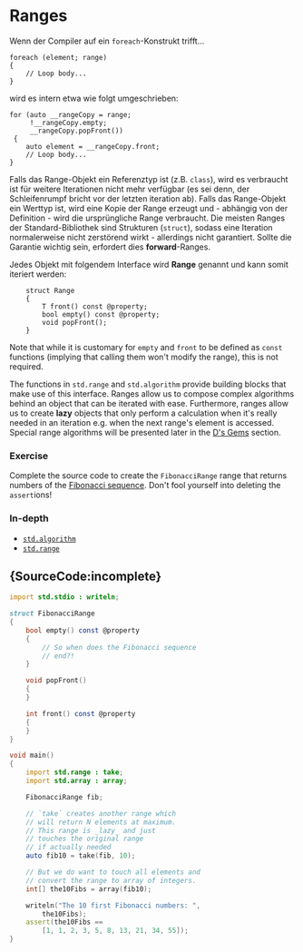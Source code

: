 # Ranges

Wenn der Compiler auf ein `foreach`-Konstrukt trifft...

```
foreach (element; range)
{
    // Loop body...
}
```

wird es intern etwa wie folgt umgeschrieben:

```
for (auto __rangeCopy = range;
     !__rangeCopy.empty;
     __rangeCopy.popFront())
 {
    auto element = __rangeCopy.front;
    // Loop body...
}
```

Falls das Range-Objekt ein Referenztyp ist (z.B. `class`), wird es 
verbraucht ist für weitere Iterationen nicht mehr verfügbar (es sei
denn, der Schleifenrumpf bricht vor der letzten iteration ab).
Falls das Range-Objekt ein Werttyp ist, wird eine Kopie der Range 
erzeugt und - abhängig von der Definition - wird die ursprüngliche
Range verbraucht.
Die meisten Ranges der Standard-Bibliothek sind Strukturen (`struct`),
sodass eine Iteration normalerweise nicht zerstörend wirkt - allerdings
nicht garantiert. Sollte die Garantie wichtig sein, erfordert dies
**forward**-Ranges.

Jedes Objekt mit folgendem Interface wird **Range** genannt und kann 
somit iteriert werden:

```
    struct Range
    {
        T front() const @property;
        bool empty() const @property;
        void popFront();
    }
 ```
Note that while it is customary for `empty` and `front` to be defined as `const`
functions (implying that calling them won't modify the range), this is not
required.

The functions in `std.range` and `std.algorithm` provide
building blocks that make use of this interface. Ranges allow us
to compose complex algorithms behind an object that
can be iterated with ease. Furthermore, ranges allow us to create **lazy**
objects that only perform a calculation when it's really needed
in an iteration e.g. when the next range's element is accessed.
Special range algorithms will be presented later in the
[D's Gems](gems/range-algorithms) section.

### Exercise

Complete the source code to create the `FibonacciRange` range
that returns numbers of the
[Fibonacci sequence](https://en.wikipedia.org/wiki/Fibonacci_number).
Don't fool yourself into deleting the `assert`ions!

### In-depth

- [`std.algorithm`](http://dlang.org/phobos/std_algorithm.html)
- [`std.range`](http://dlang.org/phobos/std_range.html)

## {SourceCode:incomplete}

```d
import std.stdio : writeln;

struct FibonacciRange
{
    bool empty() const @property
    {
        // So when does the Fibonacci sequence
        // end?!
    }

    void popFront()
    {
    }

    int front() const @property
    {
    }
}

void main()
{
    import std.range : take;
    import std.array : array;

    FibonacciRange fib;

    // `take` creates another range which
    // will return N elements at maximum.
    // This range is _lazy_ and just
    // touches the original range
    // if actually needed
    auto fib10 = take(fib, 10);

    // But we do want to touch all elements and
    // convert the range to array of integers.
    int[] the10Fibs = array(fib10);

    writeln("The 10 first Fibonacci numbers: ",
        the10Fibs);
    assert(the10Fibs ==
        [1, 1, 2, 3, 5, 8, 13, 21, 34, 55]);
}
```
